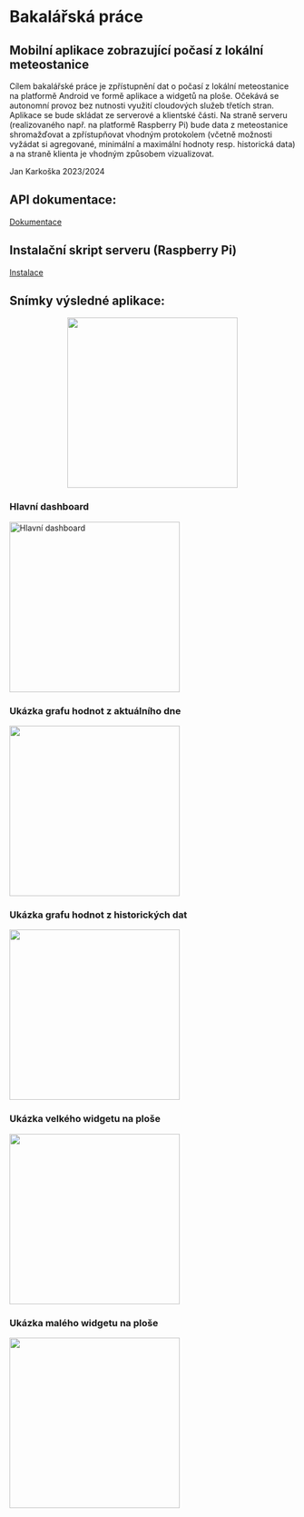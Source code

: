 # Bakalářská práce 

## Mobilní aplikace zobrazující počasí z lokální meteostanice

Cílem bakalářské práce je zpřístupnění dat o počasí z lokální meteostanice na platformě Android ve formě aplikace a widgetů na ploše. Očekává se autonomní provoz bez nutnosti využití cloudových služeb třetích stran. Aplikace se bude skládat ze serverové a klientské části. Na straně serveru (realizovaného např. na platformě Raspberry Pi) bude data z meteostanice shromažďovat a zpřístupňovat vhodným protokolem (včetně možnosti vyžádat si agregované, minimální a maximální hodnoty resp. historická data) a na straně klienta je vhodným způsobem vizualizovat.

Jan Karkoška 2023/2024


## API dokumentace:
[Dokumentace](https://github.com/K4rkiHo/Weather_API_documentation)

## Instalační skript serveru (Raspberry Pi)
[Instalace](https://github.com/K4rkiHo/RPi_instalation_script)

## Snímky výsledné aplikace:

<div style="text-align: center;">
  <img src="https://github.com/K4rkiHo/Weather_mobile_app_BP/blob/master/Screenshots/gifMeteosearch.gif" width="300" />
</div>

### Hlavní dashboard
<img src="https://github.com/K4rkiHo/Weather_mobile_app_BP/blob/master/Screenshots/menu_nb_w.jpg" alt="Hlavní dashboard" width="300" />

### Ukázka grafu hodnot z aktuálního dne
<img src="https://github.com/K4rkiHo/Weather_mobile_app_BP/blob/master/Screenshots/today_weather.jpg" width="300" />

### Ukázka grafu hodnot z historických dat
<img src="https://github.com/K4rkiHo/Weather_mobile_app_BP/blob/master/Screenshots/history_data_monthly.jpg" width="300" />

### Ukázka velkého widgetu na ploše
<img src="https://github.com/K4rkiHo/Weather_mobile_app_BP/blob/master/Screenshots/velky_widget.jpg" width="300" />

### Ukázka malého widgetu na ploše
<img src="https://github.com/K4rkiHo/Weather_mobile_app_BP/blob/master/Screenshots/maly_widget.jpg" width="300" />
